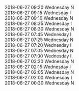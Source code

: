 2018-06-27 09:20 Wednesday  N  
2018-06-27 09:15 Wednesday  I  
2018-06-27 09:10 Wednesday  N  
2018-06-27 08:35 Wednesday  I  
2018-06-27 08:30 Wednesday  N  
2018-06-27 07:45 Wednesday  I  
2018-06-27 07:25 Wednesday  N  
2018-06-27 07:20 Wednesday  I  
2018-06-27 07:05 Wednesday  N  
2018-06-27 07:00 Wednesday  I  
2018-06-27 02:20 Wednesday  N  
2018-06-27 02:15 Wednesday  I  
2018-06-27 02:05 Wednesday  N  
2018-06-27 02:00 Wednesday  I  
2018-06-27 00:30 Wednesday  N  
